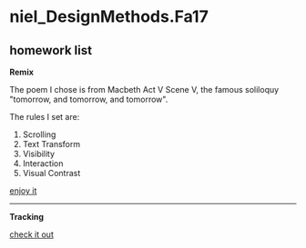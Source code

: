# niel_DesignMethods.Fa17

## homework list

**Remix**

The poem I chose is from Macbeth Act V Scene V, the famous soliloquy "tomorrow, and tomorrow, and tomorrow".

The rules I set are:
1. Scrolling
2. Text Transform
3. Visibility
4. Interaction
5. Visual Contrast

[enjoy it](https://sssirius.github.io/niel_DesignMethods.Fa17/remix/#index.html)

---
**Tracking**

[check it out](https://sssirius.github.io/niel_DesignMethods.Fa17/tracking/#index.html)

